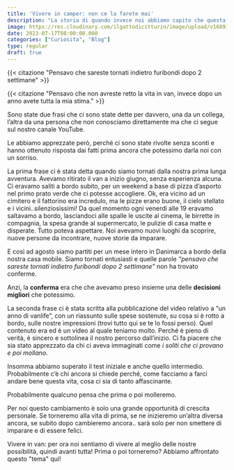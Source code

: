```yaml
---
title: 'Vivere in camper: non ce la farete mai'
description: "La storia di quando invece noi abbiamo capito che questa strada era la migliore che avremmo potuto percorrere."
image: https://res.cloudinary.com/ilgattodicitturin/image/upload/v1689180920/Articoli/quando%20tornate/IMG_2899_ha372q.jpg
date: 2023-07-17T08:00:00.000
categories: ["Curiosita", "Blog"]
type: regular
draft: true
---
```



{{< citazione "Pensavo che sareste tornati indietro furibondi dopo 2 settimane" >}}

{{< citazione "Pensavo che non avreste retto la vita in van, invece dopo un anno avete tutta la mia stima." >}}

Sono state due frasi che ci sono state dette per davvero, una da un collega, l’altra da una persona che non conosciamo direttamente ma che ci segue sul nostro canale YouTube. 

Le abbiamo apprezzate però, perché ci sono state rivolte senza sconti e hanno ottenuto risposta dai fatti prima ancora che potessimo darla noi con un sorriso. 

La prima frase ci è stata detta quando siamo tornati dalla nostra prima lunga avventura. 
Avevamo ritirato il van a inizio giugno, senza esperienza alcuna. Ci eravamo saliti a bordo subito, per un weekend a base di pizza d’asporto nel primo prato verde che ci potesse accogliere. 
Ok, era vicino ad un cimitero e il fattorino era incredulo, ma le pizze erano buone, il cielo stellato e i vicini..silenziosissimi! 
Da quel momento ogni venerdì alle 19 eravamo saltavamo a bordo, lasciandoci alle spalle le uscite al cinema, le birrette in compagnia, la spesa grande al supermercato, le pulizie di casa matte e disperate. Tutto poteva aspettare. Noi avevamo nuovi luoghi da scoprire, nuove persone da incontrare, nuove storie da imparare. 

E così ad agosto siamo partiti per un mese intero in Danimarca a bordo della nostra casa mobile. Siamo tornati entusiasti e quelle parole *“pensavo che sareste tornati indietro furibondi dopo 2 settimane”* non ha trovato conferme. 

Anzi, la **conferma** era che che avevamo preso insieme una delle **decisioni migliori** che potessimo.


La seconda frase ci è stata scritta alla pubblicazione del video relativo a “un anno di vanlife”, con un riassunto sulle spese sostenute, su cosa si è rotto a bordo, sulle nostre impressioni (trovi tutto qui se te lo fossi perso). 
Quel contenuto era ed è un video al quale teniamo molto. Perché è pieno di verità, è sincero e sottolinea il nostro percorso dall’inizio. Ci fa piacere che sia stato apprezzato da chi ci aveva immaginati come *i soliti che ci provano e poi mollano*.


Insomma abbiamo superato il test iniziale e anche quello intermedio.
Probabilmente c’è chi ancora si chiede perché, come facciamo a farci andare bene questa vita, cosa ci sia di tanto affascinante. 

Probabilmente qualcuno pensa che prima o poi molleremo.

Per noi questo cambiamento è solo una grande opportunità di crescita personale. Se torneremo alla vita di prima, se ne inizieremo un’altra diversa ancora, se subito dopo cambieremo ancora.. sarà solo per non smettere di imparare e di essere felici.


Vivere in van: per ora noi sentiamo di vivere al meglio delle nostre possibilità, quindi avanti tutta!
Prima o poi torneremo? Abbiamo affrontato questo "tema" qui!